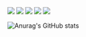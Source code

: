 <img src="https://img.shields.io/badge/C%23-239120?style=flat-square&logo=c-sharp&logoColor=FFFFFF"/></a>
 <img src="https://img.shields.io/badge/Python-3572A5?style=flat-square&logo=Python&logoColor=FFFFFF"/></a>
  <img src="https://img.shields.io/badge/Flutter-02569B?style=flat-square&logo=flutter&logoColor=FFFFFF"/></a>
  <img src="https://img.shields.io/badge/C%23-239120?style=flat-square&logo=c-sharp&logoColor=FFFFFF"/></a>
  <img src="https://img.shields.io/badge/C++-F34B7D?style=flat-square&logo=c%2B%2B&logoColor=FFFFFF"/></a>
  
  
![Anurag's GitHub stats](https://github-readme-stats.vercel.app/api?username=kyr040404&show_icons=true&theme=radical)
